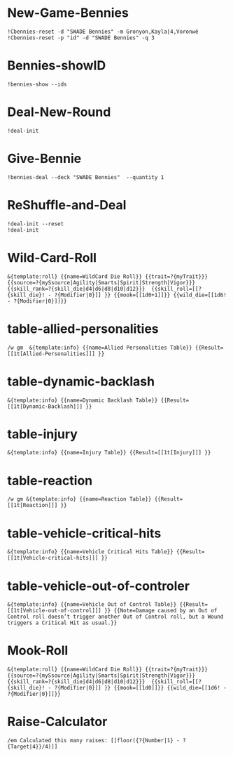 # New-Game-Bennies
```
!Cbennies-reset -d "SWADE Bennies" -m Gronyon,Kayla|4,Voronwë
!Cbennies-reset -p "id" -d "SWADE Bennies" -q 3

```
# Bennies-showID
```
!bennies-show --ids
```
# Deal-New-Round
```
!deal-init
```
# Give-Bennie
```
!bennies-deal --deck "SWADE Bennies"  --quantity 1
```
# ReShuffle-and-Deal
```
!deal-init --reset
!deal-init
```
# Wild-Card-Roll
```
&{template:roll} {{name=WildCard Die Roll}} {{trait=?{myTrait}}} {{source=?{mySsource|Agility|Smarts|Spirit|Strength|Vigor}}} {{skill_rank=?{skill_die|d4|d6|d8|d10|d12}}}  {{skill_roll=[[?{skill_die}! - ?{Modifier|0}]] }} {{mook=[[1d0+1]]}} {{wild_die=[[1d6! - ?{Modifier|0}]]}} 
```
# table-allied-personalities
```
/w gm  &{template:info} {{name=Allied Personalities Table}} {{Result=[[1t[Allied-Personalities]]] }}
```
# table-dynamic-backlash
```
&{template:info} {{name=Dynamic Backlash Table}} {{Result=[[1t[Dynamic-Backlash]]] }}
```
# table-injury
```
&{template:info} {{name=Injury Table}} {{Result=[[1t[Injury]]] }}
```
# table-reaction
```
/w gm &{template:info} {{name=Reaction Table}} {{Result=[[1t[Reaction]]] }}
```
# table-vehicle-critical-hits
```
&{template:info} {{name=Vehicle Critical Hits Table}} {{Result=[[1t[Vehicle-critical-hits]]] }}
```
# table-vehicle-out-of-controler
```
&{template:info} {{name=Vehicle Out of Control Table}} {{Result=[[1t[Vehicle-out-of-control]]] }} {{Note=Damage caused by an Out of Control roll doesn’t trigger another Out of Control roll, but a Wound triggers a Critical Hit as usual.}} 
```
# Mook-Roll
```
&{template:roll} {{name=WildCard Die Roll}} {{trait=?{myTrait}}} {{source=?{mySsource|Agility|Smarts|Spirit|Strength|Vigor}}} {{skill_rank=?{skill_die|d4|d6|d8|d10|d12}}}  {{skill_roll=[[?{skill_die}! - ?{Modifier|0}]] }} {{mook=[[1d0]]}} {{wild_die=[[1d6! - ?{Modifier|0}]]}} 
```
# Raise-Calculator
```
/em Calculated this many raises: [[floor({?{Number|1} - ?{Target|4}}/4)]]
```
# 